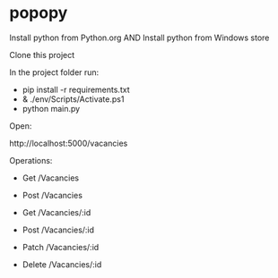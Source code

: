 # popopy

Install python from Python.org
AND
Install python from Windows store


Clone this project

In the project folder run: 

- pip install -r requirements.txt
-  & ./env/Scripts/Activate.ps1
- python main.py

Open:

http://localhost:5000/vacancies


Operations:

- Get /Vacancies
- Post /Vacancies

- Get /Vacancies/:id
- Post /Vacancies/:id
- Patch /Vacancies/:id
- Delete /Vacancies/:id
